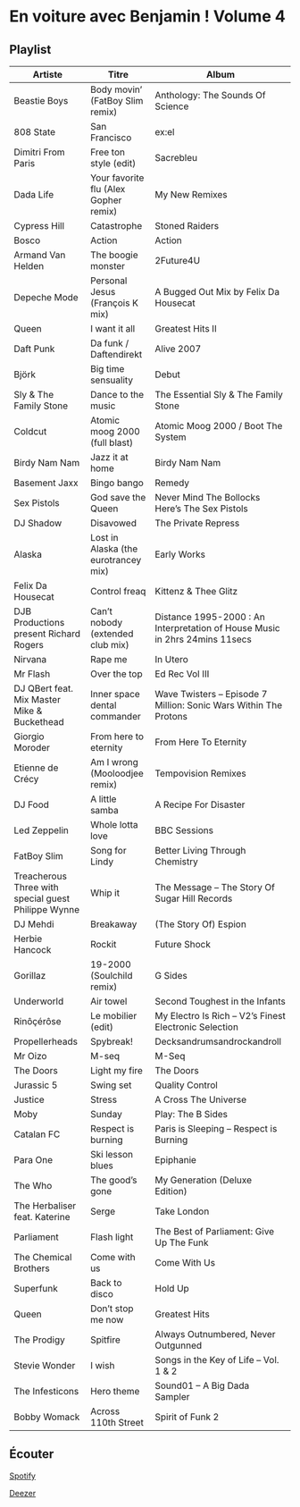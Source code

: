 # En voiture avec Benjamin ! Volume 4

## Playlist

| Artiste                                             | Titre                                 | Album                                                                       |
|-----------------------------------------------------|---------------------------------------|-----------------------------------------------------------------------------|
| Beastie Boys                                        | Body movin’ (FatBoy Slim remix)       | Anthology: The Sounds Of Science                                            |
| 808 State                                           | San Francisco                         | ex:el                                                                       |
| Dimitri From Paris                                  | Free ton style (edit)                 | Sacrebleu                                                                   |
| Dada Life                                           | Your favorite flu (Alex Gopher remix) | My New Remixes                                                              |
| Cypress Hill                                        | Catastrophe                           | Stoned Raiders                                                              |
| Bosco                                               | Action                                | Action                                                                      |
| Armand Van Helden                                   | The boogie monster                    | 2Future4U                                                                   |
| Depeche Mode                                        | Personal Jesus (François K mix)       | A Bugged Out Mix by Felix Da Housecat                                       |
| Queen                                               | I want it all                         | Greatest Hits II                                                            |
| Daft Punk                                           | Da funk / Daftendirekt                | Alive 2007                                                                  |
| Björk                                               | Big time sensuality                   | Debut                                                                       |
| Sly & The Family Stone                              | Dance to the music                    | The Essential Sly & The Family Stone                                        |
| Coldcut                                             | Atomic moog 2000 (full blast)         | Atomic Moog 2000 / Boot The System                                          |
| Birdy Nam Nam                                       | Jazz it at home                       | Birdy Nam Nam                                                               |
| Basement Jaxx                                       | Bingo bango                           | Remedy                                                                      |
| Sex Pistols                                         | God save the Queen                    | Never Mind The Bollocks Here’s The Sex Pistols                              |
| DJ Shadow                                           | Disavowed                             | The Private Repress                                                         |
| Alaska                                              | Lost in Alaska (the eurotrancey mix)  | Early Works                                                                 |
| Felix Da Housecat                                   | Control freaq                         | Kittenz & Thee Glitz                                                        |
| DJB Productions present Richard Rogers              | Can’t nobody (extended club mix)      | Distance 1995-2000 : An Interpretation of House Music in 2hrs 24mins 11secs |
| Nirvana                                             | Rape me                               | In Utero                                                                    |
| Mr Flash                                            | Over the top                          | Ed Rec Vol III                                                              |
| DJ QBert feat. Mix Master Mike & Buckethead         | Inner space dental commander          | Wave Twisters – Episode 7 Million: Sonic Wars Within The Protons            |
| Giorgio Moroder                                     | From here to eternity                 | From Here To Eternity                                                       |
| Etienne de Crécy                                    | Am I wrong (Mooloodjee remix)         | Tempovision Remixes                                                         |
| DJ Food                                             | A little samba                        | A Recipe For Disaster                                                       |
| Led Zeppelin                                        | Whole lotta love                      | BBC Sessions                                                                |
| FatBoy Slim                                         | Song for Lindy                        | Better Living Through Chemistry                                             |
| Treacherous Three with special guest Philippe Wynne | Whip it                               | The Message – The Story Of Sugar Hill Records                               |
| DJ Mehdi                                            | Breakaway                             | (The Story Of) Espion                                                       |
| Herbie Hancock                                      | Rockit                                | Future Shock                                                                |
| Gorillaz                                            | 19-2000 (Soulchild remix)             | G Sides                                                                     |
| Underworld                                          | Air towel                             | Second Toughest in the Infants                                              |
| Rinôçérôse                                          | Le mobilier (edit)                    | My Electro Is Rich – V2’s Finest Electronic Selection                       |
| Propellerheads                                      | Spybreak!                             | Decksandrumsandrockandroll                                                  |
| Mr Oizo                                             | M-seq                                 | M-Seq                                                                       |
| The Doors                                           | Light my fire                         | The Doors                                                                   |
| Jurassic 5                                          | Swing set                             | Quality Control                                                             |
| Justice                                             | Stress                                | A Cross The Universe                                                        |
| Moby                                                | Sunday                                | Play: The B Sides                                                           |
| Catalan FC                                          | Respect is burning                    | Paris is Sleeping – Respect is Burning                                      |
| Para One                                            | Ski lesson blues                      | Epiphanie                                                                   |
| The Who                                             | The good’s gone                       | My Generation (Deluxe Edition)                                              |
| The Herbaliser feat. Katerine                       | Serge                                 | Take London                                                                 |
| Parliament                                          | Flash light                           | The Best of Parliament: Give Up The Funk                                    |
| The Chemical Brothers                               | Come with us                          | Come With Us                                                                |
| Superfunk                                           | Back to disco                         | Hold Up                                                                     |
| Queen                                               | Don’t stop me now                     | Greatest Hits                                                               |
| The Prodigy                                         | Spitfire                              | Always Outnumbered, Never Outgunned                                         |
| Stevie Wonder                                       | I wish                                | Songs in the Key of Life – Vol. 1 & 2                                       |
| The Infesticons                                     | Hero theme                            | Sound01 – A Big Dada Sampler                                                |
| Bobby Womack                                        | Across 110th Street                   | Spirit of Funk 2                                                            |

## Écouter

[Spotify](https://open.spotify.com/user/maj%C3%A9/playlist/2QVMI7DaIsZejb39yEq4PF?si=kv82dbh8REC8N76ij5xG_Q)

[Deezer](https://www.deezer.com/playlist/5687315462?utm_source=deezer&utm_content=playlist-5687315462&utm_term=2684091262_1553797174&utm_medium=web)
